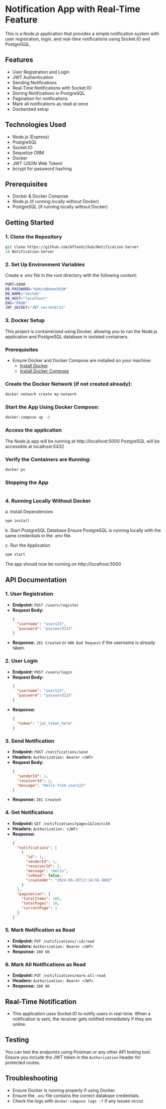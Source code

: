 # Notification App with Real-Time Feature

This is a Node.js application that provides a simple notification system with user registration, login, and real-time notifications using Socket.IO and PostgreSQL.

## **Features**
- User Registration and Login
- JWT Authentication
- Sending Notifications
- Real-Time Notifications with Socket.IO
- Storing Notifications in PostgreSQL
- Pagination for notifications
- Mark all notifications as read at once
- Dockerized setup

## **Technologies Used**
- Node.js (Express)
- PostgreSQL
- Socket.IO
- Sequelize ORM
- Docker
- JWT (JSON Web Token)
- bcrypt for password hashing

## **Prerequisites**
- Docker & Docker Compose
- Node.js (if running locally without Docker)
- PostgreSQL (if running locally without Docker)

## **Getting Started**

### **1. Clone the Repository**
```bash
git clone https://github.com/AftanGithub/Notification-Server
cd Notification-Server
```

### 2. Set Up Environment Variables
Create a .env file in the root directory with the following content:
```bash
PORT=5000
DB_PASSWORD="Admin@Home563#"
DB_NAME="testdb"
DB_HOST="localhost"
ENV="PROD"
JWT_SECRET="JWT_secret@!23"
```
### 3. **Docker Setup**

This project is containerized using Docker, allowing you to run the Node.js application and PostgreSQL database in isolated containers.

### **Prerequisites**

- Ensure Docker and Docker Compose are installed on your machine:
  - [Install Docker](https://docs.docker.com/get-docker/)
  - [Install Docker Compose](https://docs.docker.com/compose/install/)

### Create the Docker Network (if not created already): 
```bash
docker network create my-network
```
### Start the App Using Docker Compose:
```bash
docker-compose up -d
```
### Access the application
The Node.js app will be running at http://localhost:5000
PostgreSQL will be accessible at localhost:5432

### Verify the Containers are Running:
```bash 
docker ps
```
### Stopping the App
``` docker-compose down
```

### 4. **Running Locally Without Docker**
a. Install Dependencies
```bash
npm install
```
b. Start PostgreSQL Database
Ensure PostgreSQL is running locally with the same credentials in the .env file.

c. Run the Application
```bash
npm start
```
The app should now be running on http://localhost:5000


## **API Documentation**

### **1. User Registration**
- **Endpoint:** `POST /users/register`
- **Request Body:**
    ```json
    {
      "username": "user123",
      "password": "password123"
    }
    ```
- **Response:** `201 Created` or `400 Bad Request` if the username is already taken.

### **2. User Login**
- **Endpoint:** `POST /users/login`
- **Request Body:**
    ```json
    {
      "username": "user123",
      "password": "password123"
    }
    ```
- **Response:**
    ```json
    {
      "token": "jwt_token_here"
    }
    ```

### **3. Send Notification**
- **Endpoint:** `POST /notifications/send`
- **Headers:** `Authorization: Bearer <JWT>`
- **Request Body:**
    ```json
    {
      "senderId": 1,
      "receiverId": 2,
      "message": "Hello from user123"
    }
    ```
- **Response:** `201 Created`

### **4. Get Notifications**
- **Endpoint:** `GET /notifications?page=1&limit=10`
- **Headers:** `Authorization: <JWT>`
- **Response:**
    ```json
    {
      "notifications": [
        {
          "id": 1,
          "senderId": 1,
          "receiverId": 2,
          "message": "Hello",
          "isRead": false,
          "createdAt": "2024-09-29T12:34:56.000Z"
        }
      ],
      "pagination": {
        "totalItems": 100,
        "totalPages": 10,
        "currentPage": 1
      }
    }
    ```

### **5. Mark Notification as Read**
- **Endpoint:** `PUT /notifications/:id/read`
- **Headers:** `Authorization: Bearer <JWT>`
- **Response:** `200 OK`

### **6. Mark All Notifications as Read**
- **Endpoint:** `PUT /notifications/mark-all-read`
- **Headers:** `Authorization: Bearer <JWT>`
- **Response:** `200 OK`

## **Real-Time Notification**

- This application uses Socket.IO to notify users in real-time. When a notification is sent, the receiver gets notified immediately if they are online.

## **Testing**

You can test the endpoints using Postman or any other API testing tool. Ensure you include the JWT token in the `Authorization` header for protected routes.

## **Troubleshooting**

- Ensure Docker is running properly if using Docker.
- Ensure the `.env` file contains the correct database credentials.
- Check the logs with `docker-compose logs -f` if any issues occur.




